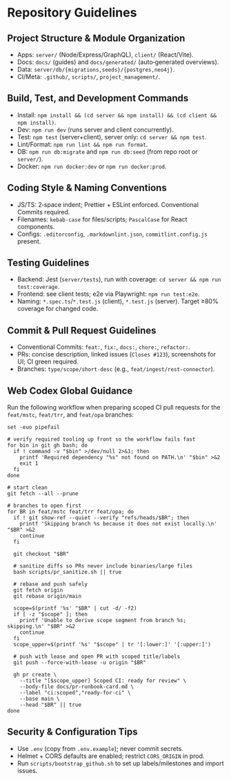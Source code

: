 # Repository Guidelines

## Project Structure & Module Organization
- Apps: `server/` (Node/Express/GraphQL), `client/` (React/Vite).
- Docs: `docs/` (guides) and `docs/generated/` (auto‑generated overviews).
- Data: `server/db/{migrations,seeds}/{postgres,neo4j}`.
- CI/Meta: `.github/`, `scripts/`, `project_management/`.

## Build, Test, and Development Commands
- Install: `npm install && (cd server && npm install) && (cd client && npm install)`.
- Dev: `npm run dev` (runs server and client concurrently).
- Test: `npm test` (server+client), server only: `cd server && npm test`.
- Lint/Format: `npm run lint && npm run format`.
- DB: `npm run db:migrate` and `npm run db:seed` (from repo root or `server/`).
- Docker: `npm run docker:dev` or `npm run docker:prod`.

## Coding Style & Naming Conventions
- JS/TS: 2‑space indent; Prettier + ESLint enforced. Conventional Commits required.
- Filenames: `kebab-case` for files/scripts; `PascalCase` for React components.
- Configs: `.editorconfig`, `.markdownlint.json`, `commitlint.config.js` present.

## Testing Guidelines
- Backend: Jest (`server/tests`), run with coverage: `cd server && npm run test:coverage`.
- Frontend: see client tests; e2e via Playwright: `npm run test:e2e`.
- Naming: `*.spec.ts`/`*.test.js` (client), `*.test.js` (server). Target ≥80% coverage for changed code.

## Commit & Pull Request Guidelines
- Conventional Commits: `feat:`, `fix:`, `docs:`, `chore:`, `refactor:`.
- PRs: concise description, linked issues (`Closes #123`), screenshots for UI; CI green required.
- Branches: `type/scope/short-desc` (e.g., `feat/ingest/rest-connector`).

## Web Codex Global Guidance
Run the following workflow when preparing scoped CI pull requests for the `feat/mstc`, `feat/trr`, and `feat/opa` branches:

```
set -euo pipefail

# verify required tooling up front so the workflow fails fast
for bin in git gh bash; do
  if ! command -v "$bin" >/dev/null 2>&1; then
    printf 'Required dependency "%s" not found on PATH.\n' "$bin" >&2
    exit 1
  fi
done

# start clean
git fetch --all --prune

# branches to open first
for BR in feat/mstc feat/trr feat/opa; do
  if ! git show-ref --quiet --verify "refs/heads/$BR"; then
    printf 'Skipping branch %s because it does not exist locally.\n' "$BR" >&2
    continue
  fi

  git checkout "$BR"

  # sanitize diffs so PRs never include binaries/large files
  bash scripts/pr_sanitize.sh || true

  # rebase and push safely
  git fetch origin
  git rebase origin/main

  scope=$(printf '%s' "$BR" | cut -d/ -f2)
  if [ -z "$scope" ]; then
    printf 'Unable to derive scope segment from branch %s; skipping.\n' "$BR" >&2
    continue
  fi
  scope_upper=$(printf '%s' "$scope" | tr '[:lower:]' '[:upper:]')

  # push with lease and open PR with scoped title/labels
  git push --force-with-lease -u origin "$BR"

  gh pr create \
    --title "[$scope_upper] Scoped CI: ready for review" \
    --body-file docs/pr-runbook-card.md \
    --label "ci:scoped","ready-for-ci" \
    --base main \
    --head "$BR" || true
done
```

## Security & Configuration Tips
- Use `.env` (copy from `.env.example`); never commit secrets.
- Helmet + CORS defaults are enabled; restrict `CORS_ORIGIN` in prod.
- Run `scripts/bootstrap_github.sh` to set up labels/milestones and import issues.
